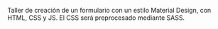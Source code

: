 Taller de creación de un formulario con un estilo Material Design, con HTML, CSS y JS. El CSS será preprocesado mediante SASS.